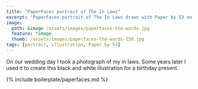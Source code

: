 ```yaml
---
title: "PaperFaces portrait of The In Laws"
excerpt: "PaperFaces portrait of The In Laws drawn with Paper by 53 on an iPad."
image: 
  path: &image /assets/images/paperfaces-the-wards.jpg 
  feature: *image
  thumb: /assets/images/paperfaces-the-wards-150.jpg
tags: [portrait, illustration, Paper by 53]
---
```


On our wedding day I took a photograph of my in laws. Some years later I used it to create this black and white illustration for a birthday present.

{% include boilerplate/paperfaces.md %}
